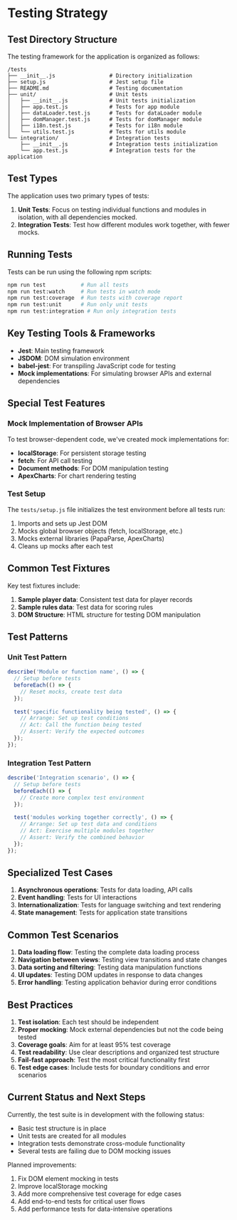 # Testing Strategy

## Test Directory Structure

The testing framework for the application is organized as follows:

```
/tests
├── __init__.js                 # Directory initialization
├── setup.js                    # Jest setup file
├── README.md                   # Testing documentation
├── unit/                       # Unit tests
│   ├── __init__.js             # Unit tests initialization
│   ├── app.test.js             # Tests for app module
│   ├── dataLoader.test.js      # Tests for dataLoader module
│   ├── domManager.test.js      # Tests for domManager module
│   ├── i18n.test.js            # Tests for i18n module
│   └── utils.test.js           # Tests for utils module
└── integration/                # Integration tests
    ├── __init__.js             # Integration tests initialization
    └── app.test.js             # Integration tests for the application
```

## Test Types

The application uses two primary types of tests:

1. **Unit Tests**: Focus on testing individual functions and modules in isolation, with all dependencies mocked.
2. **Integration Tests**: Test how different modules work together, with fewer mocks.

## Running Tests

Tests can be run using the following npm scripts:

```bash
npm run test           # Run all tests
npm run test:watch     # Run tests in watch mode
npm run test:coverage  # Run tests with coverage report
npm run test:unit      # Run only unit tests
npm run test:integration # Run only integration tests
```

## Key Testing Tools & Frameworks

- **Jest**: Main testing framework
- **JSDOM**: DOM simulation environment
- **babel-jest**: For transpiling JavaScript code for testing
- **Mock implementations**: For simulating browser APIs and external dependencies

## Special Test Features

### Mock Implementation of Browser APIs

To test browser-dependent code, we've created mock implementations for:

- **localStorage**: For persistent storage testing
- **fetch**: For API call testing
- **Document methods**: For DOM manipulation testing
- **ApexCharts**: For chart rendering testing

### Test Setup

The `tests/setup.js` file initializes the test environment before all tests run:

1. Imports and sets up Jest DOM
2. Mocks global browser objects (fetch, localStorage, etc.)
3. Mocks external libraries (PapaParse, ApexCharts)
4. Cleans up mocks after each test

## Common Test Fixtures

Key test fixtures include:

1. **Sample player data**: Consistent test data for player records
2. **Sample rules data**: Test data for scoring rules
3. **DOM Structure**: HTML structure for testing DOM manipulation

## Test Patterns

### Unit Test Pattern

```javascript
describe('Module or function name', () => {
  // Setup before tests
  beforeEach(() => {
    // Reset mocks, create test data
  });
  
  test('specific functionality being tested', () => {
    // Arrange: Set up test conditions
    // Act: Call the function being tested
    // Assert: Verify the expected outcomes
  });
});
```

### Integration Test Pattern

```javascript
describe('Integration scenario', () => {
  // Setup before tests
  beforeEach(() => {
    // Create more complex test environment
  });
  
  test('modules working together correctly', () => {
    // Arrange: Set up test data and conditions
    // Act: Exercise multiple modules together
    // Assert: Verify the combined behavior
  });
});
```

## Specialized Test Cases

1. **Asynchronous operations**: Tests for data loading, API calls
2. **Event handling**: Tests for UI interactions
3. **Internationalization**: Tests for language switching and text rendering
4. **State management**: Tests for application state transitions

## Common Test Scenarios

1. **Data loading flow**: Testing the complete data loading process
2. **Navigation between views**: Testing view transitions and state changes
3. **Data sorting and filtering**: Testing data manipulation functions
4. **UI updates**: Testing DOM updates in response to data changes
5. **Error handling**: Testing application behavior during error conditions

## Best Practices

1. **Test isolation**: Each test should be independent
2. **Proper mocking**: Mock external dependencies but not the code being tested
3. **Coverage goals**: Aim for at least 95% test coverage
4. **Test readability**: Use clear descriptions and organized test structure
5. **Fail-fast approach**: Test the most critical functionality first
6. **Test edge cases**: Include tests for boundary conditions and error scenarios

## Current Status and Next Steps

Currently, the test suite is in development with the following status:

- Basic test structure is in place
- Unit tests are created for all modules
- Integration tests demonstrate cross-module functionality
- Several tests are failing due to DOM mocking issues

Planned improvements:

1. Fix DOM element mocking in tests
2. Improve localStorage mocking
3. Add more comprehensive test coverage for edge cases
4. Add end-to-end tests for critical user flows
5. Add performance tests for data-intensive operations 